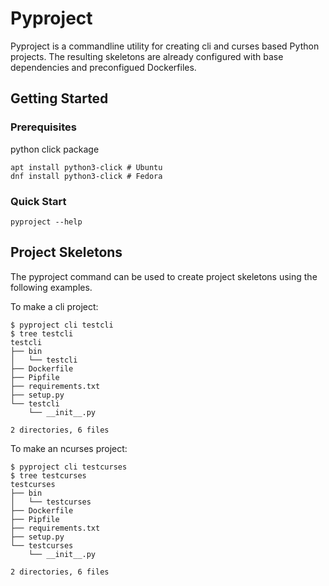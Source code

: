 # Pyproject

Pyproject is a commandline utility for creating cli and curses based Python projects. The resulting skeletons are already configured with base dependencies and preconfigued Dockerfiles.

## Getting Started

### Prerequisites

python click package

```
apt install python3-click # Ubuntu
dnf install python3-click # Fedora
```

### Quick Start

```shell
pyproject --help
```

## Project Skeletons

The pyproject command can be used to create project skeletons using the following
examples.

To make a cli project:

```shell
$ pyproject cli testcli
$ tree testcli
testcli
├── bin
│   └── testcli
├── Dockerfile
├── Pipfile
├── requirements.txt
├── setup.py
└── testcli
    └── __init__.py

2 directories, 6 files
```

To make an ncurses project:

```shell
$ pyproject cli testcurses
$ tree testcurses
testcurses
├── bin
│   └── testcurses
├── Dockerfile
├── Pipfile
├── requirements.txt
├── setup.py
└── testcurses
    └── __init__.py

2 directories, 6 files
```
